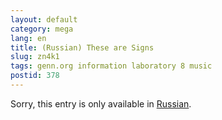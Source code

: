 ```yaml
---
layout: default
category: mega
lang: en
title: (Russian) These are Signs
slug: zn4k1
tags: genn.org information laboratory 8 music 
postid: 378
---
```

<p>Sorry, this entry is only available in <a href="/mega/export/getposts.php">Russian</a>.</p>
